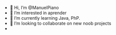 - 👋 Hi, I’m @ManuelPiano
- 👀 I’m interested in aprender
- 🌱 I’m currently learning Java, PhP.
- 💞️ I’m looking to collaborate on new noob projects
-

<!---
ManuelPiano/ManuelPiano is a ✨ special ✨ repository because its `README.md` (this file) appears on your GitHub profile.
You can click the Preview link to take a look at your changes.
--->
